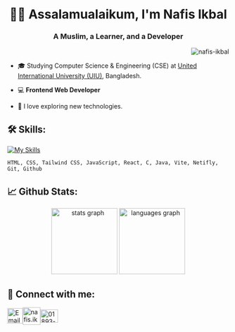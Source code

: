<h1 align="center">🧑‍💻 Assalamualaikum, I'm Nafis Ikbal</h1>
<h3 align="center">A Muslim, a Learner, and a Developer</h3>

<p align="right"> <img src="https://komarev.com/ghpvc/?username=nafis-ikbal&label=Profile%20views&color=0e75b6&style=flat" alt="nafis-ikbal" /> </p>

- 🎓 Studying Computer Science & Engineering (CSE) at [United International University (UIU)](https://www.uiu.ac.bd), Bangladesh.

- 💻 **Frontend Web Developer**  

- 🌟 I love exploring new technologies.

## 🛠 Skills:
[![My Skills](https://skillicons.dev/icons?i=html,css,tailwind,js,react,c,java,vite,netlify,git,github)](https://skillicons.dev)

	HTML, CSS, Tailwind CSS, JavaScript, React, C, Java, Vite, Netifly, Git, Github

## 📈 Github Stats:
<p align="center">
  <img src="https://github-readme-stats.vercel.app/api?username=nafis-ikbal&hide_title=false&hide_rank=false&show_icons=true&include_all_commits=true&count_private=true&disable_animations=false&theme=nightowl&locale=en&hide_border=false&order=1" height="150" alt="stats graph" />
  <img src="https://github-readme-stats.vercel.app/api/top-langs?username=nafis-ikbal&locale=en&hide_title=false&layout=compact&card_width=300&langs_count=5&theme=nightowl&hide_border=false&order=2" height="150" alt="languages graph" />
</p>

## 🤝 Connect with me:
<p align="left">
<a href="mailto: nafis24iqbal@gmail.com" target="blank"><img align="center" src="https://img.icons8.com/color/48/gmail-new.png" alt="Email" height="35" width="35" /></a><a href="https://fb.com/nafis.ikbal00" target="blank"><img align="center" src="https://img.icons8.com/color/48/facebook-new.png" alt="nafis.ikbal00" height="40" width="40" /></a><a href="https://wa.me/8801893077018" target="blank"><img align="center" src="https://raw.githubusercontent.com/rahuldkjain/github-profile-readme-generator/master/src/images/icons/Social/whatsapp.svg" alt="01893-077018" height="30" width="40" /></a>
</p>

